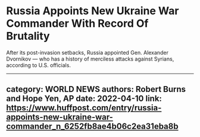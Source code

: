 # Russia Appoints New Ukraine War Commander With Record Of Brutality

After its post-invasion setbacks, Russia appointed Gen. Alexander Dvornikov — who has a history of merciless attacks against Syrians, according to U.S. officials.

---
category: WORLD NEWS
authors: Robert Burns and Hope Yen, AP
date: 2022-04-10
link: https://www.huffpost.com/entry/russia-appoints-new-ukraine-war-commander_n_6252fb8ae4b06c2ea31eba8b
---
